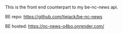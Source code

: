 This is the front end counterpart to my be-nc-news api.

BE repo: https://github.com/tjejack/be-nc-news

BE hosted: https://nc-news-o4bo.onrender.com/